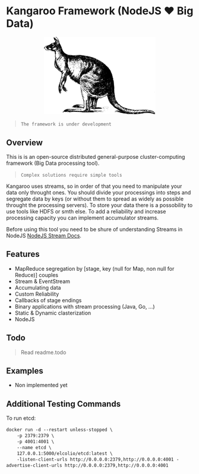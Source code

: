# Kangaroo Framework (NodeJS :heart: Big Data)

<p align="center">
  <img width="300" src="./logo.svg">
</p>

> `The framework is under development`

## Overview

This is is an open-source distributed general-purpose cluster-computing framework (Big Data processing tool).

> `Complex solutions require simple tools`

Kangaroo uses streams, so in order of that you need to manipulate your data only throught ones. You should divide your processings into steps and segregate data by keys (or without them to spread as widely as possible throught the processing servers). To store your data there is a possobility to use tools like HDFS or smth else. To add a reliability and increase processing capacity you can implement accumulator streams.

Before using this tool you need to be shure of understanding Streams in NodeJS [NodeJS Stream Docs](https://nodejs.org/api/stream.html).

## Features

  - MapReduce segregation by [stage, key (null for Map, non null for Reduce)] couples
  - Stream & EventStream
  - Accumulating data
  - Custom Reliability
  - Callbacks of stage endings
  - Binary applications with stream processing (Java, Go, ...)
  - Static & Dynamic clasterization
  - NodeJS

## Todo

> Read readme.todo

## Examples

  - Non implemented yet

## Additional Testing Commands

To run etcd:

```
docker run -d --restart unless-stopped \
    -p 2379:2379 \
    -p 4001:4001 \
    --name etcd \
    127.0.0.1:5000/elcolio/etcd:latest \
    -listen-client-urls http://0.0.0.0:2379,http://0.0.0.0:4001 -advertise-client-urls http://0.0.0.0:2379,http://0.0.0.0:4001
```
